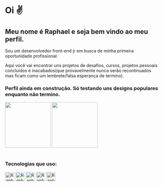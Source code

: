 <h1>Oi ✌</h1>
<h2>Meu nome é Raphael e seja bem vindo ao meu perfil.</h2>
<p>Sou um desenvolvedor front-end jr em busca de minha primeira oportunidade profissional.</p>
<p>Aqui você vai encontrar uns projetos de desafios, cursos, projetos pessoais concluidos e inacabados(que provavelmente nunca serão recontinuados mas ficam como um lembrete/falsa esperança de termino).</p>

<h3> Perfil ainda em construção. Só testando uns designs populares enquanto não termino.</h3>
<div>
  <img height="150em" src="https://github-readme-stats.vercel.app/api?username=raphaelmoura11&hide=contribs&theme=blueberry"/> 
  <img height="150em" src="https://github-readme-stats.vercel.app/api/top-langs/?username=raphaelmoura11&layout=compact&theme=blueberry">
</div>



<div style="display: inline_block"><br>
  <h3>Tecnologias que uso:</h3>
  <img align="center" alt="Rapha-html" height="30" width="30" src="https://cdn.jsdelivr.net/gh/devicons/devicon/icons/html5/html5-plain.svg">
  <img align="center" alt="Rapha-css" height="30" width="30" src="https://cdn.jsdelivr.net/gh/devicons/devicon/icons/css3/css3-plain.svg">
  <img align="center" alt="Rapha-git" height="30" width="30" src="https://cdn.jsdelivr.net/gh/devicons/devicon/icons/git/git-original.svg">
  <img align="center" alt="Rapha-js" height="30" width="30" src="https://cdn.jsdelivr.net/gh/devicons/devicon/icons/javascript/javascript-original.svg">
  <img align="center" alt="Rapha-react" height="30" width="30" src="https://cdn.jsdelivr.net/gh/devicons/devicon/icons/react/react-original.svg">
</div>

<!--
**RaphaelMoura11/RaphaelMoura11** is a ✨ _special_ ✨ repository because its `README.md` (this file) appears on your GitHub profile.

Here are some ideas to get you started:

- 🔭 I’m currently working on ...
- 🌱 I’m currently learning ...
- 👯 I’m looking to collaborate on ...
- 🤔 I’m looking for help with ...
- 💬 Ask me about ...
- 📫 How to reach me: ...
- ⚡ Fun fact: ...
-->
